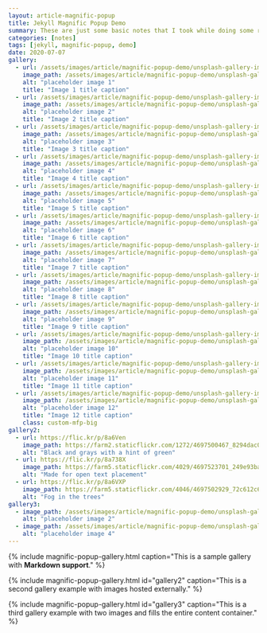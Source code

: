 ```yaml
---
layout: article-magnific-popup
title: Jekyll Magnific Popup Demo
summary: These are just some basic notes that I took while doing some research on agile software development.
categories: [notes]
tags: [jekyll, magnific-popup, demo]
date: 2020-07-07
gallery:
  - url: /assets/images/article/magnific-popup-demo/unsplash-gallery-image-1.jpg
    image_path: /assets/images/article/magnific-popup-demo/unsplash-gallery-image-1-th.jpg
    alt: "placeholder image 1"
    title: "Image 1 title caption"
  - url: /assets/images/article/magnific-popup-demo/unsplash-gallery-image-2.jpg
    image_path: /assets/images/article/magnific-popup-demo/unsplash-gallery-image-2-th.jpg
    alt: "placeholder image 2"
    title: "Image 2 title caption"
  - url: /assets/images/article/magnific-popup-demo/unsplash-gallery-image-3.jpg
    image_path: /assets/images/article/magnific-popup-demo/unsplash-gallery-image-3-th.jpg
    alt: "placeholder image 3"
    title: "Image 3 title caption"
  - url: /assets/images/article/magnific-popup-demo/unsplash-gallery-image-1.jpg
    image_path: /assets/images/article/magnific-popup-demo/unsplash-gallery-image-1-th.jpg
    alt: "placeholder image 4"
    title: "Image 4 title caption"
  - url: /assets/images/article/magnific-popup-demo/unsplash-gallery-image-2.jpg
    image_path: /assets/images/article/magnific-popup-demo/unsplash-gallery-image-2-th.jpg
    alt: "placeholder image 5"
    title: "Image 5 title caption"
  - url: /assets/images/article/magnific-popup-demo/unsplash-gallery-image-3.jpg
    image_path: /assets/images/article/magnific-popup-demo/unsplash-gallery-image-3-th.jpg
    alt: "placeholder image 6"
    title: "Image 6 title caption"
  - url: /assets/images/article/magnific-popup-demo/unsplash-gallery-image-1.jpg
    image_path: /assets/images/article/magnific-popup-demo/unsplash-gallery-image-1-th.jpg
    alt: "placeholder image 7"
    title: "Image 7 title caption"
  - url: /assets/images/article/magnific-popup-demo/unsplash-gallery-image-2.jpg
    image_path: /assets/images/article/magnific-popup-demo/unsplash-gallery-image-2-th.jpg
    alt: "placeholder image 8"
    title: "Image 8 title caption"
  - url: /assets/images/article/magnific-popup-demo/unsplash-gallery-image-3.jpg
    image_path: /assets/images/article/magnific-popup-demo/unsplash-gallery-image-3-th.jpg
    alt: "placeholder image 9"
    title: "Image 9 title caption"
  - url: /assets/images/article/magnific-popup-demo/unsplash-gallery-image-1.jpg
    image_path: /assets/images/article/magnific-popup-demo/unsplash-gallery-image-1-th.jpg
    alt: "placeholder image 10"
    title: "Image 10 title caption"
  - url: /assets/images/article/magnific-popup-demo/unsplash-gallery-image-2.jpg
    image_path: /assets/images/article/magnific-popup-demo/unsplash-gallery-image-2-th.jpg
    alt: "placeholder image 11"
    title: "Image 11 title caption"
  - url: /assets/images/article/magnific-popup-demo/unsplash-gallery-image-3.jpg
    image_path: /assets/images/article/magnific-popup-demo/unsplash-gallery-image-3-th.jpg
    alt: "placeholder image 12"
    title: "Image 12 title caption"
    class: custom-mfp-big
gallery2:
  - url: https://flic.kr/p/8a6Ven
    image_path: https://farm2.staticflickr.com/1272/4697500467_8294dac099_q.jpg
    alt: "Black and grays with a hint of green"
  - url: https://flic.kr/p/8a738X
    image_path: https://farm5.staticflickr.com/4029/4697523701_249e93ba23_q.jpg
    alt: "Made for open text placement"
  - url: https://flic.kr/p/8a6VXP
    image_path: https://farm5.staticflickr.com/4046/4697502929_72c612c636_q.jpg
    alt: "Fog in the trees"
gallery3:
  - image_path: /assets/images/article/magnific-popup-demo/unsplash-gallery-image-2-th.jpg
    alt: "placeholder image 2"
  - image_path: /assets/images/article/magnific-popup-demo/unsplash-gallery-image-4-th.jpg
    alt: "placeholder image 4"
---
```



{% include magnific-popup-gallery.html caption="This is a sample gallery with **Markdown support**." %}

{% include magnific-popup-gallery.html id="gallery2" caption="This is a second gallery example with images hosted externally." %}

{% include magnific-popup-gallery.html id="gallery3" caption="This is a third gallery example with two images and fills the entire content container." %}
